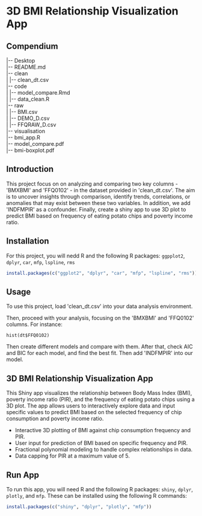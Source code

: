 # 3D BMI Relationship Visualization App

## Compendium
|-- Desktop       <br />
    |-- README.md <br />
    |-- clean <br />
    |   |-- clean_dt.csv <br />
    |-- code <br />
    |   |-- model_compare.Rmd <br />
    |   |-- data_clean.R <br />
    |-- raw <br />
    |   |-- BMI.csv <br />
    |   |-- DEMO_D.csv <br />
    |   |-- FFQRAW_D.csv <br />
    |-- visualisation <br />
        |-- bmi_app.R <br />
        |-- model_compare.pdf <br />
        |-- bmi-boxplot.pdf <br />

## Introduction
This project focus on on analyzing and comparing two key columns - 'BMXBMI' and 'FFQ0102' - in the dataset provided in 'clean_dt.csv'. 
The aim is to uncover insights through comparison, identify trends, correlations, or anomalies that may exist between these two variables.
In addition, we add 'INDFMPIR' as a confounder. Finally, create a shiny app to use 3D plot to predict BMI based on frequency of eating potato chips and poverty income ratio.

## Installation
For this project, you will nedd R and the following R packages: `ggpplot2`, `dplyr`, `car`, `mfp`, `lspline`, `rms`

```R
install.packages(c("ggplot2", "dplyr", "car", "mfp", "lspline", "rms"))
```

## Usage
To use this project, load 'clean_dt.csv' into your data analysis environment. 

Then, proceed with your analysis, focusing on the 'BMXBMI' and 'FFQ0102' columns. For instance:
```
hist(dt$FFQ0102)

```
Then create different models and compare with them.
After that, check AIC and BIC for each model, and find the best fit. Then add 'INDFMPIR' into our model.

## 3D BMI Relationship Visualization App
This Shiny app visualizes the relationship between Body Mass Index (BMI), poverty income ratio (PIR), and the frequency of eating potato chips using a 3D plot. The app allows users to interactively explore data and input specific values to predict BMI based on the selected frequency of chip consumption and poverty income ratio.

- Interactive 3D plotting of BMI against chip consumption frequency and PIR.
- User input for prediction of BMI based on specific frequency and PIR.
- Fractional polynomial modeling to handle complex relationships in data.
- Data capping for PIR at a maximum value of 5.

## Run App
To run this app, you will need R and the following R packages: `shiny`, `dplyr`, `plotly`, and `mfp`. These can be installed using the following R commands:

```R
install.packages(c("shiny", "dplyr", "plotly", "mfp"))
```

